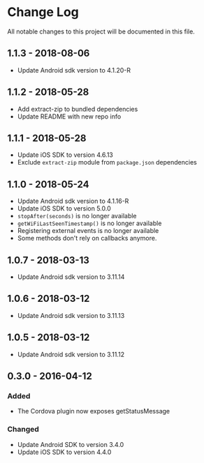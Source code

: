 # Change Log
All notable changes to this project will be documented in this file.

## **1.1.3** - 2018-08-06
- Update Android sdk version to 4.1.20-R

## **1.1.2** - 2018-05-28
- Add extract-zip to bundled dependencies
- Update README with new repo info

## **1.1.1** - 2018-05-28
- Update iOS SDK to version 4.6.13
- Exclude `extract-zip` module from `package.json` dependencies

## **1.1.0** - 2018-05-24
- Update Android sdk version to 4.1.16-R
- Update iOS SDK to version 5.0.0
- `stopAfter(seconds)` is no longer available
- `getWiFiLastSeenTimestamp()` is no longer available
- Registering external events is no longer available
- Some methods don't rely on callbacks anymore.

## **1.0.7** - 2018-03-13
- Update Android sdk version to 3.11.14

## **1.0.6** - 2018-03-12
- Update Android sdk version to 3.11.13

## **1.0.5** - 2018-03-12
- Update Android sdk version to 3.11.12

## **0.3.0** - 2016-04-12
### Added
- The Cordova plugin now exposes getStatusMessage
### Changed
- Update Android SDK to version 3.4.0
- Update iOS SDK to version 4.4.0
